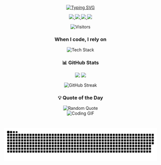 <div align="center">
  
  <!-- Animated Header -->
  [![Typing SVG](https://readme-typing-svg.demolab.com?font=Fira+Code&weight=600&size=26&duration=3000&pause=1000&color=38F7D6&width=550&lines=Welcome+Hero!+👋;I'm+Tripal+Bayalkoti;Full-Stack+Developer;From+DHI,+Nepal)](https://git.io/typing-svg)

  <!-- Badges -->
  <p>
    <a href="https://linkedin.com/in/tripal-bayalkoti-52b582338/">
      <img src="https://img.shields.io/badge/-LinkedIn-0077B5?style=for-the-badge&logo=linkedin&logoColor=white">
    </a>
    <a href="https://Instagram.com/tripal_ezyy69">
      <img src="https://img.shields.io/badge/-Instagram-1DA1F2?style=for-the-badge&logo=twitter&logoColor=white">
    </a>
    <a href="mailto:Syncrobyte7@gmail.com">
      <img src="https://img.shields.io/badge/-Email-D14836?style=for-the-badge&logo=gmail&logoColor=white">
    </a>
    <a href="https://syncropal.github.io/Tripalstack/">
      <img src="https://img.shields.io/badge/-Portfolio-FF7139?style=for-the-badge&logo=vercel&logoColor=white">
    </a>
  </p>

  <!-- Visitor Counter -->
  <img src="https://visitor-badge.laobi.icu/badge?page_id=syncropal.syncropal" alt="Visitors">

  <!-- Tech Stack -->
  <h3>When I code, I rely on</h3>
  <img src="https://skillicons.dev/icons?i=js,react,nodejs,py,java,aws,figma,tailwind&perline=6" alt="Tech Stack" />

  <!-- Stats Cards -->
  <h3>📊 GitHub Stats</h3>
  <img height="165em" src="https://github-readme-stats.vercel.app/api?username=syncropal&show_icons=true&theme=radical&count_private=true&include_all_commits=true" />
  <img height="165em" src="https://github-readme-stats.vercel.app/api/top-langs/?username=syncropal&layout=compact&theme=radical&langs_count=8" />

  <!-- Streak Stats -->
  <img src="https://streak-stats.demolab.com?user=syncropal&theme=radical&date_format=j%20M%5B%20Y%5D" alt="GitHub Streak" /> <br>
  
  <!-- Quote -->
  <h3>💡 Quote of the Day</h3>
  <img src="https://quotes-github-readme.vercel.app/api?type=horizontal&theme=radical" alt="Random Quote">

  <div align="center">
  <img height="150" src="https://media.giphy.com/media/3fBVaRM2c79TtXbyi6/giphy.gif?cid=ecf05e47g1vg8s2ela3pvtxl8wlw6et3amek0xd51cutrurr&ep=v1_gifs_search&rid=giphy.gif&ct=g" alt="Coding GIF" />
</div>

###

<br clear="both">

<img src="https://raw.githubusercontent.com/frgnc-subash/frgnc-subash/output/snake.svg" alt="Snake animation eating my contributions" />

###
